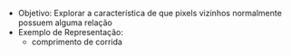 - Objetivo: Explorar a característica de que pixels vizinhos normalmente possuem alguma relação
- Exemplo de Representação:
	- comprimento de corrida